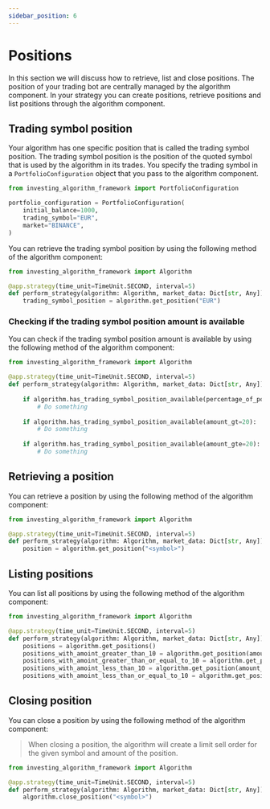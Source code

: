 ```yaml
---
sidebar_position: 6
---
```

# Positions
In this section we will discuss how to retrieve, list and close positions.
The position of your trading bot are centrally managed by the algorithm component.
In your strategy you can create positions, retrieve positions and list positions through the algorithm component.


## Trading symbol position
Your algorithm has one specific position that is called the trading symbol position.
The trading symbol position is the position of the quoted symbol that is used by the algorithm in its trades.
You specify the trading symbol in a `PortfolioConfiguration` object that you pass to the algorithm component.

```python
from investing_algorithm_framework import PortfolioConfiguration

portfolio_configuration = PortfolioConfiguration(
    initial_balance=1000,
    trading_symbol="EUR",
    market="BINANCE",
)
```

You can retrieve the trading symbol position by using the following method of the algorithm component:

```python
from investing_algorithm_framework import Algorithm

@app.strategy(time_unit=TimeUnit.SECOND, interval=5)
def perform_strategy(algorithm: Algorithm, market_data: Dict[str, Any]):
    trading_symbol_position = algorithm.get_position("EUR")
```

### Checking if the trading symbol position amount is available
You can check if the trading symbol position amount is available by using the following method of the algorithm component:

```python
from investing_algorithm_framework import Algorithm

@app.strategy(time_unit=TimeUnit.SECOND, interval=5)
def perform_strategy(algorithm: Algorithm, market_data: Dict[str, Any]):
        
    if algorithm.has_trading_symbol_position_available(percentage_of_portfolio=20):
        # Do something
        
    if algorithm.has_trading_symbol_position_available(amount_gt=20):
        # Do something
        
    if algorithm.has_trading_symbol_position_available(amount_gte=20):
        # Do something  
```

## Retrieving a position
You can retrieve a position by using the following method of the algorithm component:

```python
from investing_algorithm_framework import Algorithm

@app.strategy(time_unit=TimeUnit.SECOND, interval=5)
def perform_strategy(algorithm: Algorithm, market_data: Dict[str, Any]):
    position = algorithm.get_position("<symbol>")
```

## Listing positions
You can list all positions by using the following method of the algorithm component:

```python
from investing_algorithm_framework import Algorithm

@app.strategy(time_unit=TimeUnit.SECOND, interval=5)
def perform_strategy(algorithm: Algorithm, market_data: Dict[str, Any]):
    positions = algorithm.get_positions()
    positions_with_amoint_greater_than_10 = algorithm.get_position(amount_gt=10)
    positions_with_amoint_greater_than_or_equal_to_10 = algorithm.get_position(amount_gte=10)
    positions_with_amoint_less_than_10 = algorithm.get_position(amount_lt=10)
    positions_with_amoint_less_than_or_equal_to_10 = algorithm.get_position(amount_lte=10) 
```

## Closing position
You can close a position by using the following method of the algorithm component:

> When closing a position, the algorithm will create a limit sell order for the given symbol 
> and amount of the position.

```python
from investing_algorithm_framework import Algorithm

@app.strategy(time_unit=TimeUnit.SECOND, interval=5)
def perform_strategy(algorithm: Algorithm, market_data: Dict[str, Any]):
    algorithm.close_position("<symbol>")
```
